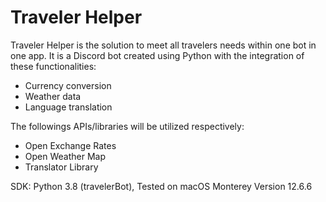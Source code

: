 # Traveler Helper

Traveler Helper is the solution to meet all travelers needs within one bot in one app. 
It is a Discord bot created using Python with the integration of these functionalities:
* Currency conversion
* Weather data
* Language translation

The followings APIs/libraries will be utilized respectively:
* Open Exchange Rates
* Open Weather Map
* Translator Library

SDK: Python 3.8 (travelerBot),
Tested on macOS Monterey Version 12.6.6